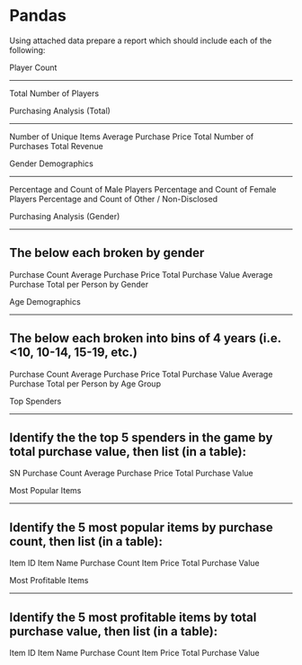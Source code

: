 # Pandas

Using attached data prepare a report which should include each of the following:

Player Count
_______________
Total Number of Players


Purchasing Analysis (Total)
_______________________________
Number of Unique Items
Average Purchase Price
Total Number of Purchases
Total Revenue


Gender Demographics
____________________________
Percentage and Count of Male Players
Percentage and Count of Female Players
Percentage and Count of Other / Non-Disclosed


Purchasing Analysis (Gender)
____________________________________
The below each broken by gender
-------------------------------------
Purchase Count
Average Purchase Price
Total Purchase Value
Average Purchase Total per Person by Gender


Age Demographics
_________________________
The below each broken into bins of 4 years (i.e. <10, 10-14, 15-19, etc.)
----------------------------------------------------------------------------
Purchase Count
Average Purchase Price
Total Purchase Value
Average Purchase Total per Person by Age Group


Top Spenders
_________________
Identify the the top 5 spenders in the game by total purchase value, then list (in a table):
--------------------------------------------------------------------------------------------
SN
Purchase Count
Average Purchase Price
Total Purchase Value


Most Popular Items
____________________
Identify the 5 most popular items by purchase count, then list (in a table):
-------------------------------------------------------------------------------
Item ID
Item Name
Purchase Count
Item Price
Total Purchase Value




Most Profitable Items
_________________________
Identify the 5 most profitable items by total purchase value, then list (in a table):
--------------------------------------------------------------------------------------
Item ID
Item Name
Purchase Count
Item Price
Total Purchase Value
